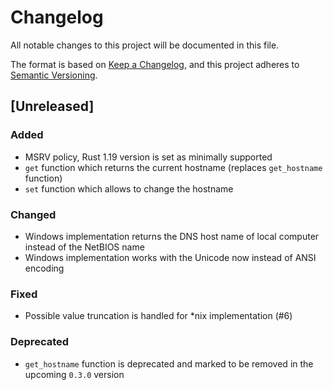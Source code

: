 # Changelog

All notable changes to this project will be documented in this file.

The format is based on [Keep a Changelog](https://keepachangelog.com/en/1.0.0/),
and this project adheres to [Semantic Versioning](https://semver.org/spec/v2.0.0.html).

## [Unreleased]

### Added

- MSRV policy, Rust 1.19 version is set as minimally supported
- `get` function which returns the current hostname (replaces `get_hostname` function)
- `set` function which allows to change the hostname

### Changed

- Windows implementation returns the DNS host name of local computer instead of the NetBIOS name
- Windows implementation works with the Unicode now instead of ANSI encoding

### Fixed

- Possible value truncation is handled for *nix implementation (#6)

### Deprecated

- `get_hostname` function is deprecated and marked to be removed in the upcoming `0.3.0` version
